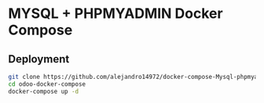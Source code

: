 # MYSQL + PHPMYADMIN Docker Compose

## Deployment
```bash
git clone https://github.com/alejandro14972/docker-compose-Mysql-phpmyaddmin.git
cd odoo-docker-compose
docker-compose up -d
```
